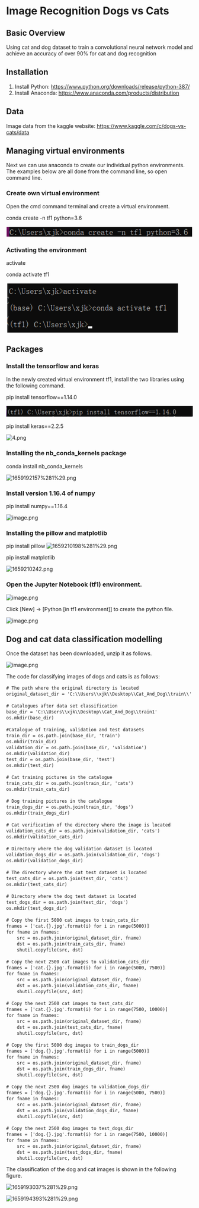 # Image Recognition Dogs vs Cats

## Basic Overview
Using cat and dog dataset to train a convolutional neural network model and achieve an accuracy of over 90% for cat and dog recognition

##  Installation
1. Install Python: https://www.python.org/downloads/release/python-387/
2. Install Anaconda: https://www.anaconda.com/products/distribution

## Data

Image data from the kaggle website: https://www.kaggle.com/c/dogs-vs-cats/data

## Managing virtual environments

Next we can use anaconda to create our individual python environments. The examples below are all done from the command line, so open command line.

### Create own virtual environment

Open the cmd command terminal and create a virtual environment.

conda create -n tf1 python=3.6

![1.jpg](https://github.com/JunkeXu/111/blob/main/figure/1.png)


### Activating the environment

activate

conda activate tf1

![2.png](https://github.com/JunkeXu/111/blob/main/figure/2.png)


## Packages

### Install the tensorflow and keras

In the newly created virtual environment tf1, install the two libraries using the following command.

pip install tensorflow==1.14.0

![3.png](https://github.com/JunkeXu/111/blob/main/figure/3.png)


pip install keras==2.2.5

![4.png]((https://github.com/JunkeXu/111/blob/main/figure/4.png))

### Installing the nb_conda_kernels package

conda install nb_conda_kernels

![1659192157%281%29.png](attachment:1659192157%281%29.png)

### Install version 1.16.4 of numpy

pip install numpy==1.16.4

![image.png](attachment:image.png)

### Installing the pillow and matplotlib

pip install pillow
![1659210198%281%29.png](attachment:1659210198%281%29.png)


pip install matplotlib

![1659210242.png](attachment:1659210242.png)

### Open the Jupyter Notebook (tf1) environment.

![image.png](attachment:image.png)

Click [New] → [Python [in tf1 environment]] to create the python file.

![image.png](attachment:image.png)

## Dog and cat data classification modelling

Once the dataset has been downloaded, unzip it as follows.

![image.png](attachment:image.png)

The code for classifying images of dogs and cats is as follows:

```
# The path where the original directory is located
original_dataset_dir = 'C:\\Users\\xjk\\Desktop\\Cat_And_Dog\\train\\'

# Catalogues after data set classification
base_dir = 'C:\\Users\\xjk\\Desktop\\Cat_And_Dog\\train1'
os.mkdir(base_dir)

#Catalogue of training, validation and test datasets
train_dir = os.path.join(base_dir, 'train')
os.mkdir(train_dir)
validation_dir = os.path.join(base_dir, 'validation')
os.mkdir(validation_dir)
test_dir = os.path.join(base_dir, 'test')
os.mkdir(test_dir)

# Cat training pictures in the catalogue
train_cats_dir = os.path.join(train_dir, 'cats')
os.mkdir(train_cats_dir)

# Dog training pictures in the catalogue
train_dogs_dir = os.path.join(train_dir, 'dogs')
os.mkdir(train_dogs_dir)

# Cat verification of the directory where the image is located
validation_cats_dir = os.path.join(validation_dir, 'cats')
os.mkdir(validation_cats_dir)

# Directory where the dog validation dataset is located
validation_dogs_dir = os.path.join(validation_dir, 'dogs')
os.mkdir(validation_dogs_dir)

# The directory where the cat test dataset is located
test_cats_dir = os.path.join(test_dir, 'cats')
os.mkdir(test_cats_dir)

# Directory where the dog test dataset is located
test_dogs_dir = os.path.join(test_dir, 'dogs')
os.mkdir(test_dogs_dir)

# Copy the first 5000 cat images to train_cats_dir
fnames = ['cat.{}.jpg'.format(i) for i in range(5000)]
for fname in fnames:
    src = os.path.join(original_dataset_dir, fname)
    dst = os.path.join(train_cats_dir, fname)
    shutil.copyfile(src, dst)

# Copy the next 2500 cat images to validation_cats_dir
fnames = ['cat.{}.jpg'.format(i) for i in range(5000, 7500)]
for fname in fnames:
    src = os.path.join(original_dataset_dir, fname)
    dst = os.path.join(validation_cats_dir, fname)
    shutil.copyfile(src, dst)
    
# Copy the next 2500 cat images to test_cats_dir
fnames = ['cat.{}.jpg'.format(i) for i in range(7500, 10000)]
for fname in fnames:
    src = os.path.join(original_dataset_dir, fname)
    dst = os.path.join(test_cats_dir, fname)
    shutil.copyfile(src, dst)
    
# Copy the first 5000 dog images to train_dogs_dir
fnames = ['dog.{}.jpg'.format(i) for i in range(5000)]
for fname in fnames:
    src = os.path.join(original_dataset_dir, fname)
    dst = os.path.join(train_dogs_dir, fname)
    shutil.copyfile(src, dst)
    
# Copy the next 2500 dog images to validation_dogs_dir
fnames = ['dog.{}.jpg'.format(i) for i in range(5000, 7500)]
for fname in fnames:
    src = os.path.join(original_dataset_dir, fname)
    dst = os.path.join(validation_dogs_dir, fname)
    shutil.copyfile(src, dst)
    
# Copy the next 2500 dog images to test_dogs_dir
fnames = ['dog.{}.jpg'.format(i) for i in range(7500, 10000)]
for fname in fnames:
    src = os.path.join(original_dataset_dir, fname)
    dst = os.path.join(test_dogs_dir, fname)
    shutil.copyfile(src, dst)
```


The classification of the dog and cat images is shown in the following figure.

![1659193037%281%29.png](attachment:1659193037%281%29.png)

![1659194393%281%29.png](attachment:1659194393%281%29.png)


